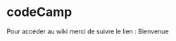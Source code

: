 codeCamp
========

Pour accéder au wiki merci de suivre le lien : <a hre="https://github.com/vproust/codeCamp/wiki">Bienvenue</a>
